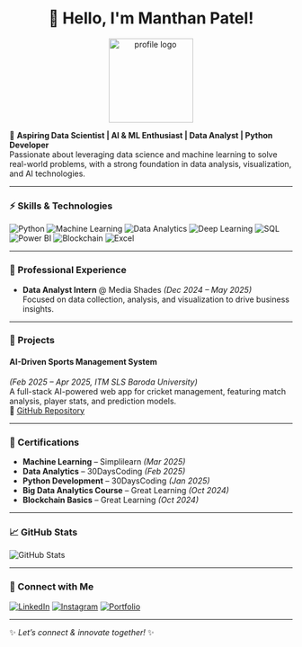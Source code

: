 <h1 align="center">👋 Hello, I'm Manthan Patel!</h1>

<p align="center">
  <img src="https://cdn-icons-png.flaticon.com/512/3135/3135715.png" width="150" alt="profile logo">
</p>

🎯 **Aspiring Data Scientist | AI & ML Enthusiast | Data Analyst | Python Developer**  
Passionate about leveraging data science and machine learning to solve real-world problems, with a strong foundation in data analysis, visualization, and AI technologies.

---

### ⚡ Skills & Technologies
![Python](https://img.shields.io/badge/Python-3670A0?style=for-the-badge&logo=python&logoColor=white)
![Machine Learning](https://img.shields.io/badge/Machine%20Learning-FF6F00?style=for-the-badge)
![Data Analytics](https://img.shields.io/badge/Data%20Analytics-00A86B?style=for-the-badge)
![Deep Learning](https://img.shields.io/badge/Deep%20Learning-FF1493?style=for-the-badge)
![SQL](https://img.shields.io/badge/SQL-003B57?style=for-the-badge)
![Power BI](https://img.shields.io/badge/Power%20BI-F2C811?style=for-the-badge&logo=powerbi&logoColor=black)
![Blockchain](https://img.shields.io/badge/Blockchain-121D33?style=for-the-badge)
![Excel](https://img.shields.io/badge/Microsoft%20Excel-217346?style=for-the-badge&logo=microsoftexcel&logoColor=white)

---

### 💼 Professional Experience
- **Data Analyst Intern** @ Media Shades *(Dec 2024 – May 2025)*  
  Focused on data collection, analysis, and visualization to drive business insights.

---

### 🚀 Projects
#### **AI-Driven Sports Management System**
*(Feb 2025 – Apr 2025, ITM SLS Baroda University)*  
A full-stack AI-powered web app for cricket management, featuring match analysis, player stats, and prediction models.  
🔗 [GitHub Repository](https://github.com/manthanpatel-18/ai-cricket-management-system)

---

### 📜 Certifications
- **Machine Learning** – Simplilearn *(Mar 2025)*  
- **Data Analytics** – 30DaysCoding *(Feb 2025)*  
- **Python Development** – 30DaysCoding *(Jan 2025)*  
- **Big Data Analytics Course** – Great Learning *(Oct 2024)*  
- **Blockchain Basics** – Great Learning *(Oct 2024)*  

---

### 📈 GitHub Stats
![GitHub Stats](https://github-readme-stats.vercel.app/api?username=manthanpatel-18&show_icons=true&theme=radical)

---

### 🔗 Connect with Me
[![LinkedIn](https://img.shields.io/badge/-LinkedIn-0077B5?style=flat-square&logo=linkedin&logoColor=white)](https://www.linkedin.com/in/manthan-patel18)
[![Instagram](https://img.shields.io/badge/-Instagram-E4405F?style=flat-square&logo=instagram&logoColor=white)](https://www.instagram.com/your-link)
[![Portfolio](https://img.shields.io/badge/-Portfolio-000?style=flat-square&logo=ko-fi&logoColor=white)](https://your-portfolio-link)

---

✨ *Let’s connect & innovate together!* ✨
